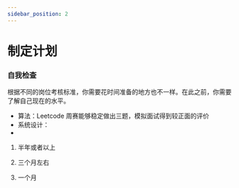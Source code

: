 ```yaml
---
sidebar_position: 2
---
```


# 制定计划

### 自我检查

根据不同的岗位考核标准，你需要花时间准备的地方也不一样。在此之前，你需要了解自己现在的水平。
- 算法：Leetcode 周赛能够稳定做出三题，模拟面试得到较正面的评价
- 系统设计：
- 




1. 半年或者以上

2. 三个月左右

3. 一个月




